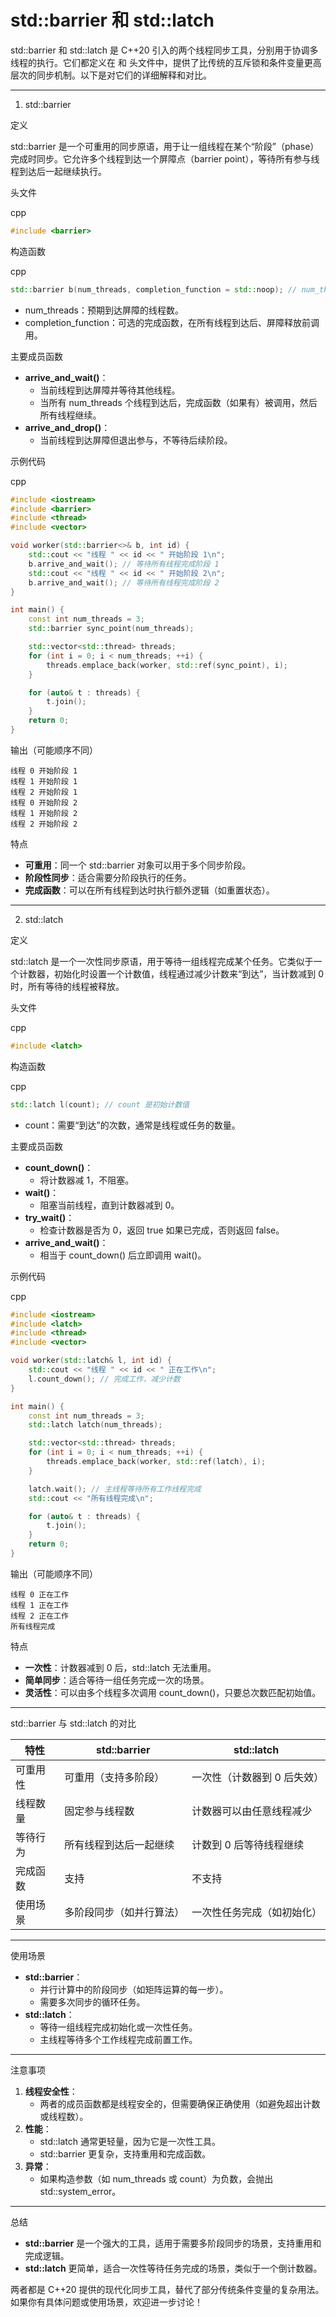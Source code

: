 # std::barrier 和 std::latch

std::barrier 和 std::latch 是 C++20 引入的两个线程同步工具，分别用于协调多线程的执行。它们都定义在 <barrier> 和 <latch> 头文件中，提供了比传统的互斥锁和条件变量更高层次的同步机制。以下是对它们的详细解释和对比。

------

1. std::barrier

定义

std::barrier 是一个可重用的同步原语，用于让一组线程在某个“阶段”（phase）完成时同步。它允许多个线程到达一个屏障点（barrier point），等待所有参与线程到达后一起继续执行。

头文件

cpp

```cpp
#include <barrier>
```

构造函数

cpp

```cpp
std::barrier b(num_threads, completion_function = std::noop); // num_threads 是参与线程数
```

- num_threads：预期到达屏障的线程数。
- completion_function：可选的完成函数，在所有线程到达后、屏障释放前调用。

主要成员函数

- **arrive_and_wait()**：
  - 当前线程到达屏障并等待其他线程。
  - 当所有 num_threads 个线程到达后，完成函数（如果有）被调用，然后所有线程继续。
- **arrive_and_drop()**：
  - 当前线程到达屏障但退出参与，不等待后续阶段。

示例代码

cpp

```cpp
#include <iostream>
#include <barrier>
#include <thread>
#include <vector>

void worker(std::barrier<>& b, int id) {
    std::cout << "线程 " << id << " 开始阶段 1\n";
    b.arrive_and_wait(); // 等待所有线程完成阶段 1
    std::cout << "线程 " << id << " 开始阶段 2\n";
    b.arrive_and_wait(); // 等待所有线程完成阶段 2
}

int main() {
    const int num_threads = 3;
    std::barrier sync_point(num_threads);

    std::vector<std::thread> threads;
    for (int i = 0; i < num_threads; ++i) {
        threads.emplace_back(worker, std::ref(sync_point), i);
    }

    for (auto& t : threads) {
        t.join();
    }
    return 0;
}
```

输出（可能顺序不同）

```text
线程 0 开始阶段 1
线程 1 开始阶段 1
线程 2 开始阶段 1
线程 0 开始阶段 2
线程 1 开始阶段 2
线程 2 开始阶段 2
```

特点

- **可重用**：同一个 std::barrier 对象可以用于多个同步阶段。
- **阶段性同步**：适合需要分阶段执行的任务。
- **完成函数**：可以在所有线程到达时执行额外逻辑（如重置状态）。

------

2. std::latch

定义

std::latch 是一个一次性同步原语，用于等待一组线程完成某个任务。它类似于一个计数器，初始化时设置一个计数值，线程通过减少计数来“到达”，当计数减到 0 时，所有等待的线程被释放。

头文件

cpp

```cpp
#include <latch>
```

构造函数

cpp

```cpp
std::latch l(count); // count 是初始计数值
```

- count：需要“到达”的次数，通常是线程或任务的数量。

主要成员函数

- **count_down()**：
  - 将计数器减 1，不阻塞。
- **wait()**：
  - 阻塞当前线程，直到计数器减到 0。
- **try_wait()**：
  - 检查计数器是否为 0，返回 true 如果已完成，否则返回 false。
- **arrive_and_wait()**：
  - 相当于 count_down() 后立即调用 wait()。

示例代码

cpp

```cpp
#include <iostream>
#include <latch>
#include <thread>
#include <vector>

void worker(std::latch& l, int id) {
    std::cout << "线程 " << id << " 正在工作\n";
    l.count_down(); // 完成工作，减少计数
}

int main() {
    const int num_threads = 3;
    std::latch latch(num_threads);

    std::vector<std::thread> threads;
    for (int i = 0; i < num_threads; ++i) {
        threads.emplace_back(worker, std::ref(latch), i);
    }

    latch.wait(); // 主线程等待所有工作线程完成
    std::cout << "所有线程完成\n";

    for (auto& t : threads) {
        t.join();
    }
    return 0;
}
```

输出（可能顺序不同）

```text
线程 0 正在工作
线程 1 正在工作
线程 2 正在工作
所有线程完成
```

特点

- **一次性**：计数器减到 0 后，std::latch 无法重用。
- **简单同步**：适合等待一组任务完成一次的场景。
- **灵活性**：可以由多个线程多次调用 count_down()，只要总次数匹配初始值。

------

std::barrier 与 std::latch 的对比

| 特性     | std::barrier             | std::latch                  |
| -------- | ------------------------ | --------------------------- |
| 可重用性 | 可重用（支持多阶段）     | 一次性（计数器到 0 后失效） |
| 线程数量 | 固定参与线程数           | 计数器可以由任意线程减少    |
| 等待行为 | 所有线程到达后一起继续   | 计数到 0 后等待线程继续     |
| 完成函数 | 支持                     | 不支持                      |
| 使用场景 | 多阶段同步（如并行算法） | 一次性任务完成（如初始化）  |

------

使用场景

- **std::barrier**：
  - 并行计算中的阶段同步（如矩阵运算的每一步）。
  - 需要多次同步的循环任务。
- **std::latch**：
  - 等待一组线程完成初始化或一次性任务。
  - 主线程等待多个工作线程完成前置工作。

------

注意事项

1. **线程安全性**：
   - 两者的成员函数都是线程安全的，但需要确保正确使用（如避免超出计数或线程数）。
2. **性能**：
   - std::latch 通常更轻量，因为它是一次性工具。
   - std::barrier 更复杂，支持重用和完成函数。
3. **异常**：
   - 如果构造参数（如 num_threads 或 count）为负数，会抛出 std::system_error。

------

总结

- **std::barrier** 是一个强大的工具，适用于需要多阶段同步的场景，支持重用和完成逻辑。
- **std::latch** 更简单，适合一次性等待任务完成的场景，类似于一个倒计数器。

两者都是 C++20 提供的现代化同步工具，替代了部分传统条件变量的复杂用法。如果你有具体问题或使用场景，欢迎进一步讨论！